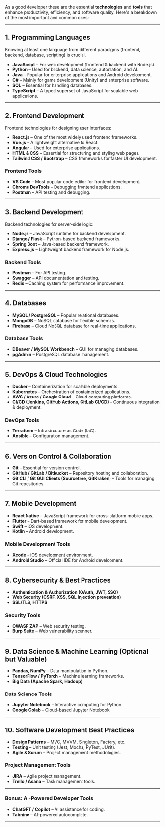 As a good developer these are the essential **technologies** and **tools** that enhance productivity, efficiency, and software quality. Here's a breakdown of the most important and common ones:

---

## **1. Programming Languages**
Knowing at least one language from different paradigms (frontend, backend, database, scripting) is crucial.
- **JavaScript** – For web development (frontend & backend with Node.js).  
- **Python** – Used for backend, data science, automation, and AI.  
- **Java** – Popular for enterprise applications and Android development.  
- **C#** – Mainly for game development (Unity) and enterprise software.  
- **SQL** – Essential for handling databases.  
- **TypeScript** – A typed superset of JavaScript for scalable web applications.  

---

## **2. Frontend Development**
Frontend technologies for designing user interfaces:
- **React.js** – One of the most widely used frontend frameworks.  
- **Vue.js** – A lightweight alternative to React.  
- **Angular** – Used for enterprise applications.  
- **HTML & CSS** – Essential for structuring and styling web pages.  
- **Tailwind CSS / Bootstrap** – CSS frameworks for faster UI development.  

### **Frontend Tools**
- **VS Code** – Most popular code editor for frontend development.  
- **Chrome DevTools** – Debugging frontend applications.  
- **Postman** – API testing and debugging.  

---

## **3. Backend Development**
Backend technologies for server-side logic:
- **Node.js** – JavaScript runtime for backend development.  
- **Django / Flask** – Python-based backend frameworks.  
- **Spring Boot** – Java-based backend framework.  
- **Express.js** – Lightweight backend framework for Node.js.  

### **Backend Tools**
- **Postman** – For API testing.  
- **Swagger** – API documentation and testing.  
- **Redis** – Caching system for performance improvement.  

---

## **4. Databases**
- **MySQL / PostgreSQL** – Popular relational databases.  
- **MongoDB** – NoSQL database for flexible schemas.  
- **Firebase** – Cloud NoSQL database for real-time applications.  

### **Database Tools**
- **DBeaver / MySQL Workbench** – GUI for managing databases.  
- **pgAdmin** – PostgreSQL database management.  

---

## **5. DevOps & Cloud Technologies**
- **Docker** – Containerization for scalable deployments.  
- **Kubernetes** – Orchestration of containerized applications.  
- **AWS / Azure / Google Cloud** – Cloud computing platforms.  
- **CI/CD (Jenkins, GitHub Actions, GitLab CI/CD)** – Continuous integration & deployment.  

### **DevOps Tools**
- **Terraform** – Infrastructure as Code (IaC).  
- **Ansible** – Configuration management.  

---

## **6. Version Control & Collaboration**
- **Git** – Essential for version control.  
- **GitHub / GitLab / Bitbucket** – Repository hosting and collaboration.  
- **Git CLI / Git GUI Clients (Sourcetree, GitKraken)** – Tools for managing Git repositories.  

---

## **7. Mobile Development**
- **React Native** – JavaScript framework for cross-platform mobile apps.  
- **Flutter** – Dart-based framework for mobile development.  
- **Swift** – iOS development.  
- **Kotlin** – Android development.  

### **Mobile Development Tools**
- **Xcode** – iOS development environment.  
- **Android Studio** – Official IDE for Android development.  

---

## **8. Cybersecurity & Best Practices**
- **Authentication & Authorization (OAuth, JWT, SSO)**  
- **Web Security (CSRF, XSS, SQL Injection prevention)**  
- **SSL/TLS, HTTPS**  

### **Security Tools**
- **OWASP ZAP** – Web security testing.  
- **Burp Suite** – Web vulnerability scanner.  

---

## **9. Data Science & Machine Learning (Optional but Valuable)**
- **Pandas, NumPy** – Data manipulation in Python.  
- **TensorFlow / PyTorch** – Machine learning frameworks.  
- **Big Data (Apache Spark, Hadoop)**  

### **Data Science Tools**
- **Jupyter Notebook** – Interactive computing for Python.  
- **Google Colab** – Cloud-based Jupyter Notebook.  

---

## **10. Software Development Best Practices**
- **Design Patterns** – MVC, MVVM, Singleton, Factory, etc.  
- **Testing** – Unit testing (Jest, Mocha, PyTest, JUnit).  
- **Agile & Scrum** – Project management methodologies.  

### **Project Management Tools**
- **JIRA** – Agile project management.  
- **Trello / Asana** – Task management tools.  

---

### **Bonus: AI-Powered Developer Tools**
- **ChatGPT / Copilot** – AI assistance for coding.  
- **Tabnine** – AI-powered autocomplete.  

---
